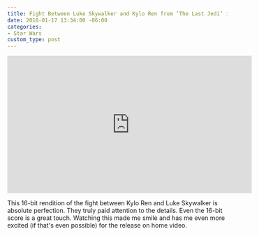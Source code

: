 ```yaml
---
title: Fight Between Luke Skywalker and Kylo Ren from ‘The Last Jedi’ in 16-Bit
date: 2018-01-17 13:34:00 -06:00
categories:
- Star Wars
custom_type: post
---
```


<div class="iframe-container">
<iframe width="560" height="315" src="https://www.youtube.com/embed/oFfMN6lPnlA?rel=0" frameborder="0" allow="autoplay; encrypted-media" allowfullscreen></iframe>
</div>

This 16-bit rendition of the fight between Kylo Ren and Luke Skywalker is absolute perfection. They truly paid attention to the details. Even the 16-bit score is a great touch. Watching this made me smile and has me even more excited (if that's even possible) for the release on home video.
